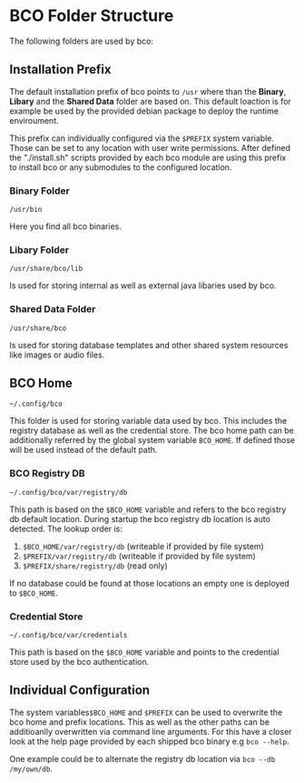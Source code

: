 ---
---

# BCO Folder Structure

The following folders are used by bco:

## Installation Prefix

The default installation prefix of bco points to ``/usr`` where than the **Binary**, **Libary** and the **Shared Data** folder are based on. This default loaction is for example be used by the provided debian package to deploy the runtime enviroument. 

This prefix can individually configured via the ``$PREFIX`` system variable. Those can be set to any location with user write permissions. After defined the "./install.sh" scripts provided by each bco module are using this prefix to install bco or any submodules to the configured location. 

### Binary Folder

``/usr/bin``

Here you find all bco binaries. 

### Libary Folder

``/usr/share/bco/lib``

Is used for storing internal as well as external java libaries used by bco.

### Shared Data Folder

``/usr/share/bco``

Is used for storing database templates and other shared system resources like images or audio files.

## BCO Home

``~/.config/bco``

This folder is used for storing variable data used by bco. This includes the registry database as well as the credential store. The bco home path can be additionally referred by the global system variable ``BCO_HOME``. If defined those will be used instead of the default path.

### BCO Registry DB

``~/.config/bco/var/registry/db``

This path is based on the ``$BCO_HOME`` variable and refers to the bco registry db default location.
During startup the bco registry db location is auto detected. The lookup order is:

1. ``$BCO_HOME/var/registry/db``  (writeable if provided by file system)
2. ``$PREFIX/var/registry/db``   (writeable if provided by file system)
3. ``$PREFIX/share/registry/db`` (read only)

If no database could be found at those locations an empty one is deployed to ``$BCO_HOME``.

### Credential Store

``~/.config/bco/var/credentials``

This path is based on the ``$BCO_HOME`` variable and points to the credential store used by the bco authentication.

## Individual Configuration

The system variables``$BCO_HOME`` and ``$PREFIX`` can be used to overwrite the bco home and prefix locations. This as well as the other paths can be additioanlly overwritten via command line arguments. For this have a closer look at the help page provided by each shipped bco binary e.g ``bco --help``. 

One example could be to alternate the registry db location via ``bco --db /my/own/db``.
